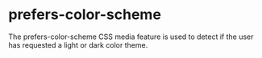 # prefers-color-scheme
The prefers-color-scheme CSS media feature is used to detect if the user has requested a light or dark color theme.
